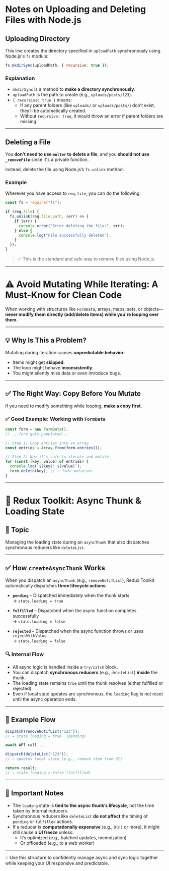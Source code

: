 # Notes on Uploading and Deleting Files with Node.js

## Uploading Directory

This line creates the directory specified in `uploadPath` synchronously using Node.js's `fs` module:

```js
fs.mkdirSync(uploadPath, { recursive: true });
```

### Explanation

- `mkdirSync` is a method to **make a directory synchronously**.
- `uploadPath` is the path to create (e.g., `uploads/posts/123`).
- `{ recursive: true }` means:
  - If any parent folders (like `uploads/` or `uploads/posts/`) don’t exist, they’ll be automatically created.
  - Without `recursive: true`, it would throw an error if parent folders are missing.

---

## Deleting a File

You **don't need to use `multer` to delete a file**, and you **should not use `_removeFile`** since it's a private function.

Instead, delete the file using Node.js’s `fs.unlink` method.

### Example

Wherever you have access to `req.file`, you can do the following:

```js
const fs = require("fs");

if (req.file) {
  fs.unlink(req.file.path, (err) => {
    if (err) {
      console.error("Error deleting the file:", err);
    } else {
      console.log("File successfully deleted");
    }
  });
}
```

> ✅ This is the standard and safe way to remove files using Node.js.

---

# ⚠️ Avoid Mutating While Iterating: A Must-Know for Clean Code

When working with structures like `FormData`, arrays, maps, sets, or objects—**never modify them directly (add/delete items) while you're looping over them.**

---

## 💡 Why Is This a Problem?

Mutating during iteration causes **unpredictable behavior**:

- Items might get **skipped**.
- The loop might behave **inconsistently**.
- You might silently miss data or even introduce bugs.

---

## ✅ The Right Way: Copy Before You Mutate

If you need to modify something while looping, **make a copy first**.

### ✅ Good Example: Working with `FormData`

```ts
const form = new FormData();
// ...form gets populated...

// Step 1: Copy entries into an array
const entries = Array.from(form.entries());

// Step 2: Now it's safe to iterate and mutate
for (const [key, value] of entries) {
  console.log(`${key}: ${value}`);
  form.delete(key); // ✅ Safe mutation
}
```

---

# 📘 Redux Toolkit: Async Thunk & Loading State

## 🧩 Topic  
Managing the loading state during an `asyncThunk` that also dispatches synchronous reducers like `deleteList`.

---

## ✅ How `createAsyncThunk` Works

When you dispatch an `asyncThunk` (e.g., `removeNotifList`), Redux Toolkit automatically dispatches **three lifecycle actions**:

- **`pending`** – Dispatched immediately when the thunk starts  
  → `state.loading = true`

- **`fulfilled`** – Dispatched when the async function completes successfully  
  → `state.loading = false`

- **`rejected`** – Dispatched when the async function throws or uses `rejectWithValue`  
  → `state.loading = false`

### 🔍 Internal Flow

- All async logic is handled inside a `try/catch` block.
- You can dispatch **synchronous reducers** (e.g., `deleteList`) **inside** the thunk.
- The loading state remains `true` until the thunk resolves (either fulfilled or rejected).
- Even if local state updates are synchronous, the `loading` flag is not reset until the async operation ends.

---

## 🔁 Example Flow

```ts
dispatch(removeNotifList("123")); 
// → state.loading = true  (pending)

await API call...

dispatch(deleteList("123")); 
// → updates local state (e.g., remove item from UI)

return result;
// → state.loading = false (fulfilled)
```

---

## 🧠 Important Notes

- The `loading` state is **tied to the async thunk’s lifecycle**, not the time taken by internal reducers.
- Synchronous reducers like `deleteList` **do not affect** the timing of `pending` or `fulfilled` actions.
- If a reducer is **computationally expensive** (e.g., `O(n)` or more), it might still cause a **UI freeze** unless:
  - It’s optimized (e.g., batched updates, memoization)
  - Or offloaded (e.g., to a web worker)

---

💡 Use this structure to confidently manage async and sync logic together while keeping your UI responsive and predictable.
